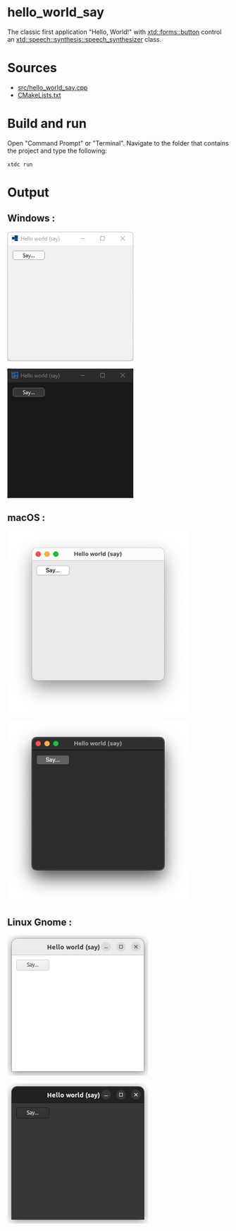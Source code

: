 # hello_world_say

The classic first application "Hello, World!" with [xtd::forms::button](https://gammasoft71.github.io/xtd/reference_guides/latest/classxtd_1_1forms_1_1button.html) control an [xtd::speech::synthesis::speech_synthesizer](https://gammasoft71.github.io/xtd/reference_guides/latest/classxtd_1_1speech_1_1synthesis_1_1speech__synthesizer.html) class.

# Sources

* [src/hello_world_say.cpp](src/hello_world_say.cpp)
* [CMakeLists.txt](CMakeLists.txt)

# Build and run

Open "Command Prompt" or "Terminal". Navigate to the folder that contains the project and type the following:

```shell
xtdc run
```

# Output

## Windows :

![Screenshot](../../../../docs/pictures/examples/hello_world_say_w.png)

![Screenshot](../../../../docs/pictures/examples/hello_world_say_wd.png)

## macOS :

![Screenshot](../../../../docs/pictures/examples/hello_world_say_m.png)

![Screenshot](../../../../docs/pictures/examples/hello_world_say_md.png)

## Linux Gnome :

![Screenshot](../../../../docs/pictures/examples/hello_world_say_g.png)

![Screenshot](../../../../docs/pictures/examples/hello_world_say_gd.png)
